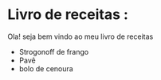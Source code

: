 # Livro de receitas : 

Ola! seja bem vindo ao meu livro de receitas

- Strogonoff de frango
- Pavê
- bolo de cenoura
